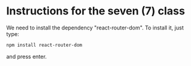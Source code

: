 # Instructions for the seven (7) class

We need to install the dependency "react-router-dom". To install it, just type:

```bash
npm install react-router-dom
```

and press enter.
